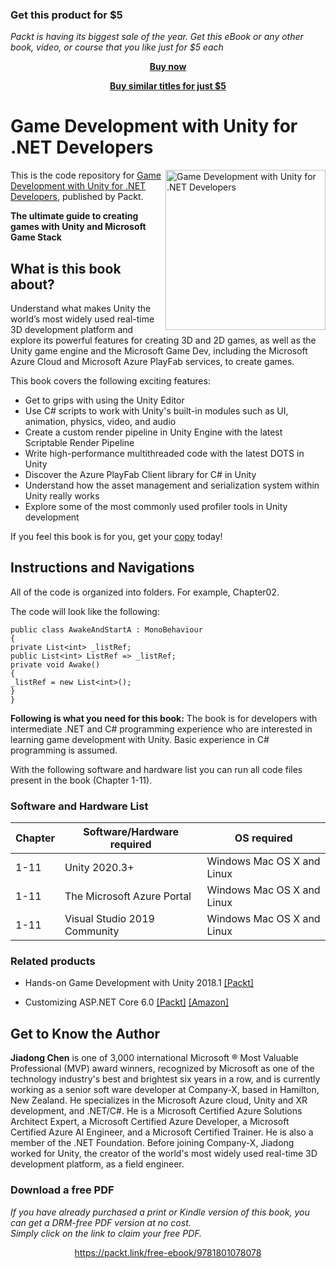 
### Get this product for $5

<i>Packt is having its biggest sale of the year. Get this eBook or any other book, video, or course that you like just for $5 each</i>


<b><p align='center'>[Buy now](https://packt.link/9781801078078)</p></b>


<b><p align='center'>[Buy similar titles for just $5](https://subscription.packtpub.com/search)</p></b>


# Game Development with Unity for .NET Developers

<a href="https://www.packtpub.com/product/game-development-with-unity-for-net-developers/9781801078078"><img src="https://static.packt-cdn.com/products/9781801078078/cover/smaller" alt="Game Development with Unity for .NET Developers" height="256px" align="right"></a>

This is the code repository for [Game Development with Unity for .NET Developers](https://www.packtpub.com/product/game-development-with-unity-for-net-developers/9781801078078), published by Packt.

**The ultimate guide to creating games with Unity and Microsoft Game Stack**

## What is this book about?
Understand what makes Unity the world’s most widely used real-time 3D development platform and explore its powerful features for creating 3D and 2D games, as well as the Unity game engine and the Microsoft Game Dev, including the Microsoft Azure Cloud and Microsoft Azure PlayFab services, to create games.

This book covers the following exciting features:
* Get to grips with using the Unity Editor
* Use C# scripts to work with Unity's built-in modules such as UI, animation, physics, video, and audio
* Create a custom render pipeline in Unity Engine with the latest Scriptable Render Pipeline
* Write high-performance multithreaded code with the latest DOTS in Unity
* Discover the Azure PlayFab Client library for C# in Unity
* Understand how the asset management and serialization system within Unity really works
* Explore some of the most commonly used profiler tools in Unity development

If you feel this book is for you, get your [copy](https://www.amazon.com/Game-Development-Unity-NET-Developers/dp/1801078076) today!


## Instructions and Navigations
All of the code is organized into folders. For example, Chapter02.

The code will look like the following:
```
public class AwakeAndStartA : MonoBehaviour
{
private List<int> _listRef;
public List<int> ListRef => _listRef;
private void Awake()
{
_listRef = new List<int>();
}
}
```

**Following is what you need for this book:**
The book is for developers with intermediate .NET and C# programming experience who are interested in learning game development with Unity. Basic experience in C# programming is assumed.

With the following software and hardware list you can run all code files present in the book (Chapter 1-11).

### Software and Hardware List
| Chapter | Software/Hardware required | OS required |
| -------- | ------------------------------------ | ----------------------------------- |
| 1-11 | Unity 2020.3+ | Windows Mac OS X and Linux  |
| 1-11 | The Microsoft Azure Portal | Windows Mac OS X and Linux  |
| 1-11 | Visual Studio 2019 Community | Windows Mac OS X and Linux  |


### Related products
* Hands-on Game Development with Unity 2018.1 [[Packt]](https://www.packtpub.com/product/hands-on-game-development-with-unity-2018-1-video/9781786465436)

* Customizing ASP.NET Core 6.0 [[Packt]](https://www.packtpub.com/product/customizing-asp-net-core-6-0-second-edition/9781803233604) [[Amazon]](https://www.amazon.com/Customizing-ASP-NET-Core-6-0-applications/dp/1803233605)


## Get to Know the Author

**Jiadong Chen**
is one of 3,000 international Microsoft ® Most Valuable Professional (MVP) award winners, recognized by Microsoft as one of the technology industry's best and brightest six years in a row, and is currently working as a senior soft ware developer at Company-X, based in Hamilton, New Zealand.
He specializes in the Microsoft Azure cloud, Unity and XR development, and .NET/C#. He is a Microsoft Certified Azure Solutions Architect Expert, a Microsoft Certified Azure Developer, a Microsoft Certified Azure AI Engineer, and a Microsoft Certified Trainer. He is also a member of the .NET Foundation.
Before joining Company-X, Jiadong worked for Unity, the creator of the world's most widely used real-time 3D development platform, as a field engineer.
### Download a free PDF

 <i>If you have already purchased a print or Kindle version of this book, you can get a DRM-free PDF version at no cost.<br>Simply click on the link to claim your free PDF.</i>
<p align="center"> <a href="https://packt.link/free-ebook/9781801078078">https://packt.link/free-ebook/9781801078078 </a> </p>